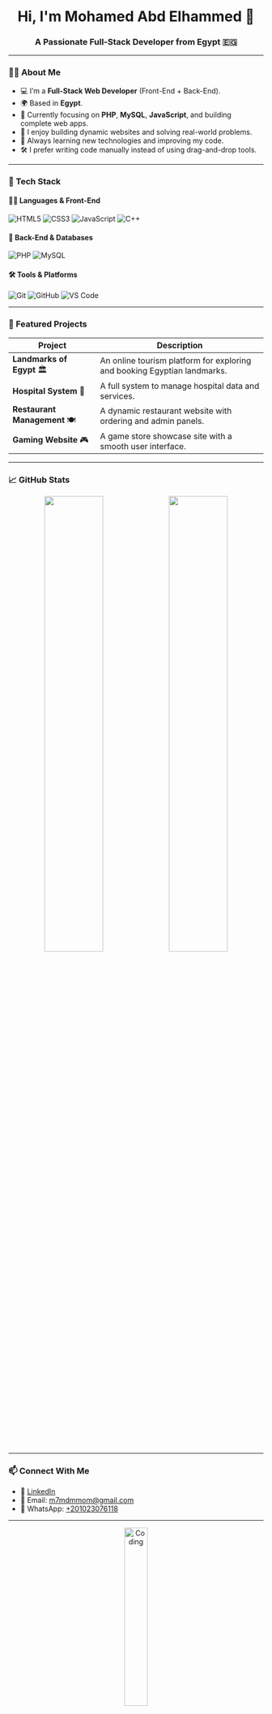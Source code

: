 <div align="center">
  <h1>Hi, I'm Mohamed Abd Elhammed 👋</h1>
  <h3>A Passionate Full-Stack Developer from Egypt 🇪🇬</h3>
</div>

---

### 👨‍💻 About Me
- 💻 I’m a **Full-Stack Web Developer** (Front-End + Back-End).
- 🌍 Based in **Egypt**.
- 🎯 Currently focusing on **PHP**, **MySQL**, **JavaScript**, and building complete web apps.
- 🚀 I enjoy building dynamic websites and solving real-world problems.
- 🧠 Always learning new technologies and improving my code.
- 🛠️ I prefer writing code manually instead of using drag-and-drop tools.

---

### 🧰 Tech Stack

#### 👨‍🏫 Languages & Front-End
![HTML5](https://img.shields.io/badge/HTML5-E34F26?style=flat&logo=html5&logoColor=white)
![CSS3](https://img.shields.io/badge/CSS3-1572B6?style=flat&logo=css3&logoColor=white)
![JavaScript](https://img.shields.io/badge/JavaScript-F7DF1E?style=flat&logo=javascript&logoColor=black)
![C++](https://img.shields.io/badge/C++-00599C?style=flat&logo=c%2B%2B&logoColor=white)

#### 🧩 Back-End & Databases
![PHP](https://img.shields.io/badge/PHP-777BB4?style=flat&logo=php&logoColor=white)
![MySQL](https://img.shields.io/badge/MySQL-4479A1?style=flat&logo=mysql&logoColor=white)

#### 🛠 Tools & Platforms
![Git](https://img.shields.io/badge/Git-F05032?style=flat&logo=git&logoColor=white)
![GitHub](https://img.shields.io/badge/GitHub-181717?style=flat&logo=github&logoColor=white)
![VS Code](https://img.shields.io/badge/VS_Code-007ACC?style=flat&logo=visual-studio-code&logoColor=white)

---

### 🚀 Featured Projects

| Project | Description |
|--------|-------------|
| **Landmarks of Egypt** 🏛️ | An online tourism platform for exploring and booking Egyptian landmarks. |
| **Hospital System** 🏥 | A full system to manage hospital data and services. |
| **Restaurant Management** 🍽️ | A dynamic restaurant website with ordering and admin panels. |
| **Gaming Website** 🎮 | A game store showcase site with a smooth user interface. |

---

### 📈 GitHub Stats

<div align="center">
  <img src="https://github-readme-stats.vercel.app/api?username=your-username&show_icons=true&theme=radical" width="48%" />
  <img src="https://github-readme-stats.vercel.app/api/top-langs/?username=your-username&layout=compact&theme=radical" width="48%" />
</div>

---

### 📫 Connect With Me

- 💼 [LinkedIn](https://www.linkedin.com/in/mohamed-abd-elhamed-ba5600341)
- 📧 Email: [m7mdmmom@gmail.com](mailto:m7mdmmom@gmail.com)
- 💬 WhatsApp: [+201023076118](https://wa.me/201023076118)

---

<div align="center">
  <img src="https://github.com/SP-XD/SP-XD/blob/main/images/dev-working_rounded.gif?raw=true" alt="Coding" width="30%"/>
  <br><br>
  <i>“Code, Learn, Repeat.”</i>
</div>
